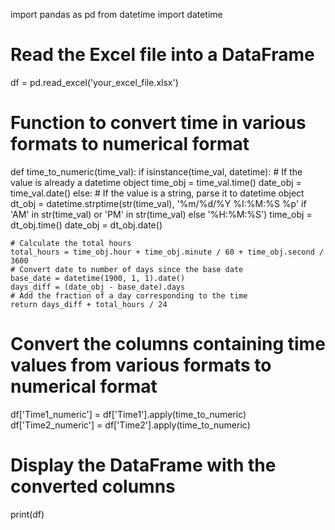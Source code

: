 import pandas as pd
from datetime import datetime

# Read the Excel file into a DataFrame
df = pd.read_excel('your_excel_file.xlsx')

# Function to convert time in various formats to numerical format
def time_to_numeric(time_val):
    if isinstance(time_val, datetime):
        # If the value is already a datetime object
        time_obj = time_val.time()
        date_obj = time_val.date()
    else:
        # If the value is a string, parse it to datetime object
        dt_obj = datetime.strptime(str(time_val), '%m/%d/%Y %I:%M:%S %p' if 'AM' in str(time_val) or 'PM' in str(time_val) else '%H:%M:%S')
        time_obj = dt_obj.time()
        date_obj = dt_obj.date()

    # Calculate the total hours
    total_hours = time_obj.hour + time_obj.minute / 60 + time_obj.second / 3600
    # Convert date to number of days since the base date
    base_date = datetime(1900, 1, 1).date()
    days_diff = (date_obj - base_date).days
    # Add the fraction of a day corresponding to the time
    return days_diff + total_hours / 24

# Convert the columns containing time values from various formats to numerical format
df['Time1_numeric'] = df['Time1'].apply(time_to_numeric)
df['Time2_numeric'] = df['Time2'].apply(time_to_numeric)

# Display the DataFrame with the converted columns
print(df)
